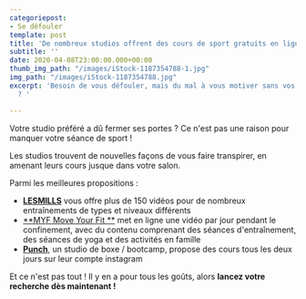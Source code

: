 ```yaml
---
categoriepost:
- Se défouler
template: post
title: 'De nombreux studios offrent des cours de sport gratuits en ligne '
subtitle: ''
date: 2020-04-08T23:00:00.000+00:00
thumb_img_path: "/images/iStock-1187354788-1.jpg"
img_path: "/images/iStock-1187354788.jpg"
excerpt: 'Besoin de vous défouler, mais du mal à vous motiver sans vos cours de sport
  ? '

---
```

Votre studio préféré a dû fermer ses portes ? Ce n'est pas une raison pour manquer votre séance de sport !

Les studios trouvent de nouvelles façons de vous faire transpirer, en amenant leurs cours jusque dans votre salon.

Parmi les meilleures propositions :

* [**LESMILLS**](https://watch.lesmillsondemand.com/browse) vous offre plus de 150 vidéos pour de nombreux entraînements de types et niveaux différents
* [**MYF Move Your Fit **](https://www.youtube.com/user/jalexica/videos "Move Your Fit") met en ligne une vidéo par jour pendant le confinement, avec du contenu comprenant des séances d'entraînement, des séances de yoga et des activités en famille
* [**Punch**](https://www.instagram.com/punch.boxing/channel/), un studio de boxe / bootcamp, propose des cours tous les deux jours sur leur compte instagram

Et ce n'est pas tout ! Il y en a pour tous les goûts, alors **lancez votre recherche dès maintenant !**